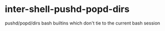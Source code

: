 # inter-shell-pushd-popd-dirs
pushd/popd/dirs bash builtins which don't tie to the current bash session
